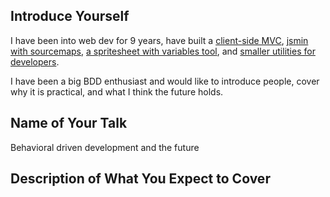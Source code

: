 Introduce Yourself
------------------
I have been into web dev for 9 years, have built a [client-side MVC][halo], [jsmin with sourcemaps][jsmin], [a spritesheet with variables tool][spritesmith], and [smaller utilities for developers][projects].

I have been a big BDD enthusiast and would like to introduce people, cover why it is practical, and what I think the future holds.

[halo]: https://github.com/Ensighten/Halo
[jsmin]:https://github.com/twolfson/grunt-jsmin-sourcemap
[spritesmith]: https://github.com/Ensighten/grunt-spritesmith
[projects]: http://twolfson.com/projects


Name of Your Talk
-----------------
Behavioral driven development and the future

Description of What You Expect to Cover
---------------------------------------
